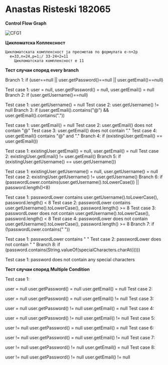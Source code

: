 # Anastas Risteski 182065
**Control Flow Graph**


![CFG1](https://github.com/anastasristeski/SI_2023_lab2_182065/assets/77769395/e116bd0a-7198-4cdb-8560-d5e0867c1e6d)



**Цикломатска Коплексност**

    Цикломатската комплексност ја пресметав по формулата e-n+2p
      e=33,n=24,p=1;/ 33-24+2=11
        Цикломатската комплексност е 11      

**Тест случаи според every branch**

Branch 1: if (user==null || user.getPassword()==null || user.getEmail()==null)

Test case 1: user = null, user.getPassword() = null, user.getEmail() = null
Branch 2: if (user.getUsername()==null)

Test case 1: user.getUsername() = null
Test case 2: user.getUsername() != null
Branch 3: if (user.getEmail().contains("@") && user.getEmail().contains("."))

Test case 1: user.getEmail() = null
Test case 2: user.getEmail() does not contain "@"
Test case 3: user.getEmail() does not contain "."
Test case 4: user.getEmail() contains "@" and "."
Branch 4: if (existingUser.getEmail() == user.getEmail())

Test case 1: existingUser.getEmail() = null, user.getEmail() = null
Test case 2: existingUser.getEmail() != user.getEmail()
Branch 5: if (existingUser.getUsername() == user.getUsername())

Test case 1: existingUser.getUsername() = null, user.getUsername() = null
Test case 2: existingUser.getUsername() != user.getUsername()
Branch 6: if (passwordLower.contains(user.getUsername().toLowerCase()) || password.length()<8)

Test case 1: passwordLower contains user.getUsername().toLowerCase(), password.length() < 8
Test case 2: passwordLower contains user.getUsername().toLowerCase(), password.length() >= 8
Test case 3: passwordLower does not contain user.getUsername().toLowerCase(), password.length() < 8
Test case 4: passwordLower does not contain user.getUsername().toLowerCase(), password.length() >= 8
Branch 7: if (!passwordLower.contains(" "))

Test case 1: passwordLower contains " "
Test case 2: passwordLower does not contain " "
Branch 8: if (password.contains(String.valueOf(specialCharacters.charAt(i))))

Test case 1: password does not contain any special characters


**Тест случаи според Multiple Condition**

Test case 1:

user = null
user.getPassword() = null
user.getEmail() = null
Test case 2:

user = null
user.getPassword() = null
user.getEmail() != null
Test case 3:

user = null
user.getPassword() != null
user.getEmail() = null
Test case 4:

user = null
user.getPassword() != null
user.getEmail() != null
Test case 5:

user != null
user.getPassword() = null
user.getEmail() = null
Test case 6:

user != null
user.getPassword() = null
user.getEmail() != null
Test case 7:

user != null
user.getPassword() != null
user.getEmail() = null
Test case 8:

user != null
user.getPassword() != null
user.getEmail() != null
